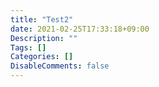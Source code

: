 ```yaml
---
title: "Test2"
date: 2021-02-25T17:33:18+09:00
Description: ""
Tags: []
Categories: []
DisableComments: false
---
```

